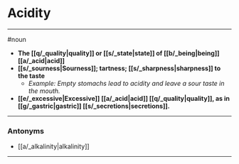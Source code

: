 # Acidity
---
#noun
- **The [[q/_quality|quality]] or [[s/_state|state]] of [[b/_being|being]] [[a/_acid|acid]]**
- **[[s/_sourness|Sourness]]; tartness; [[s/_sharpness|sharpness]] to the taste**
	- _Example: Empty stomachs lead to acidity and leave a sour taste in the mouth._
- **[[e/_excessive|Excessive]] [[a/_acid|acid]] [[q/_quality|quality]], as in [[g/_gastric|gastric]] [[s/_secretions|secretions]].**
---
### Antonyms
- [[a/_alkalinity|alkalinity]]
---
